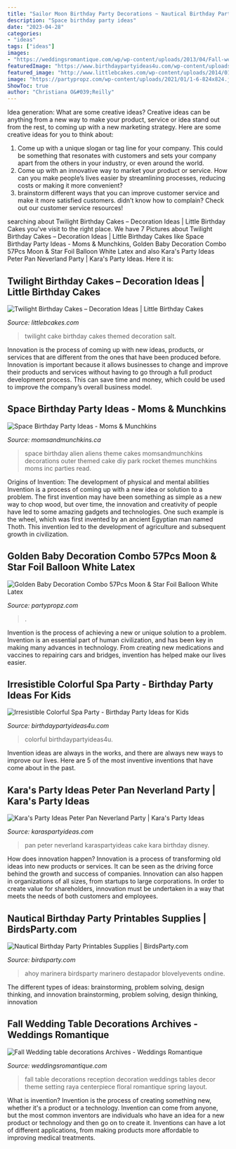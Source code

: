 ```yaml
---
title: "Sailor Moon Birthday Party Decorations ~ Nautical Birthday Party Printables Supplies"
description: "Space birthday party ideas"
date: "2023-04-28"
categories:
- "ideas"
tags: ["ideas"]
images:
- "https://weddingsromantique.com/wp/wp-content/uploads/2013/04/Fall-weddings-Reception-table-Decoration-ideas.jpg"
featuredImage: "https://www.birthdaypartyideas4u.com/wp-content/uploads/2017/04/Irresistible-Colorful-Spa-Party-Towels-600x899.jpg"
featured_image: "http://www.littlebcakes.com/wp-content/uploads/2014/01/Twilight-Cakes.jpg"
image: "https://partypropz.com/wp-content/uploads/2021/01/1-6-824x824.jpg"
ShowToc: true
author: "Christiana O&#039;Reilly"
---
```



Idea generation: What are some creative ideas?
Creative ideas can be anything from a new way to make your product, service or idea stand out from the rest, to coming up with a new marketing strategy. Here are some creative ideas for you to think about: 
1. Come up with a unique slogan or tag line for your company. This could be something that resonates with customers and sets your company apart from the others in your industry, or even around the world. 
2. Come up with an innovative way to market your product or service. How can you make people’s lives easier by streamlining processes, reducing costs or making it more convenient? 
3. brainstorm different ways that you can improve customer service and make it more satisfied customers. didn’t know how to complain? Check out our customer service resources! 

	

		
searching about Twilight Birthday Cakes – Decoration Ideas | Little Birthday Cakes you've visit to the right place. We have 7 Pictures about Twilight Birthday Cakes – Decoration Ideas | Little Birthday Cakes like Space Birthday Party Ideas - Moms &amp; Munchkins, Golden Baby Decoration Combo 57Pcs Moon &amp; Star Foil Balloon White Latex and also Kara&#039;s Party Ideas Peter Pan Neverland Party | Kara&#039;s Party Ideas. Here it is:
		
    
## Twilight Birthday Cakes – Decoration Ideas | Little Birthday Cakes

<img loading=lazy src="http://www.littlebcakes.com/wp-content/uploads/2014/01/Twilight-Cakes.jpg" onerror="this.onerror=null;this.src='https://tse2.mm.bing.net/th?id=OIP.H5uaF0rlxjic_zyCVz0UlAHaKP&amp;pid=15.1';" alt="Twilight Birthday Cakes – Decoration Ideas | Little Birthday Cakes">

_Source: littlebcakes.com_

>twilight cake birthday cakes themed decoration salt. 

	

Innovation is the process of coming up with new ideas, products, or services that are different from the ones that have been produced before. Innovation is important because it allows businesses to change and improve their products and services without having to go through a full product development process. This can save time and money, which could be used to improve the company’s overall business model.

    
## Space Birthday Party Ideas - Moms &amp; Munchkins

<img loading=lazy src="https://www.momsandmunchkins.ca/wp-content/uploads/2014/02/space-birthday-party-ideas.jpg" onerror="this.onerror=null;this.src='https://tse1.mm.bing.net/th?id=OIP.dzZH7xOrLmURAYjlSMGRwgHaSZ&amp;pid=15.1';" alt="Space Birthday Party Ideas - Moms &amp; Munchkins">

_Source: momsandmunchkins.ca_

>space birthday alien aliens theme cakes momsandmunchkins decorations outer themed cake diy park rocket themes munchkins moms inc parties read. 

	

Origins of Invention: The development of physical and mental abilities
Invention is a process of coming up with a new idea or solution to a problem. The first invention may have been something as simple as a new way to chop wood, but over time, the innovation and creativity of people have led to some amazing gadgets and technologies. One such example is the wheel, which was first invented by an ancient Egyptian man named Thoth. This invention led to the development of agriculture and subsequent growth in civilization.

    
## Golden Baby Decoration Combo 57Pcs Moon &amp; Star Foil Balloon White Latex

<img loading=lazy src="https://partypropz.com/wp-content/uploads/2021/01/1-6-824x824.jpg" onerror="this.onerror=null;this.src='https://tse4.mm.bing.net/th?id=OIP.9FiqU0C21yI_r0uhNSSegAHaHa&amp;pid=15.1';" alt="Golden Baby Decoration Combo 57Pcs Moon &amp; Star Foil Balloon White Latex">

_Source: partypropz.com_

>. 

	

Invention is the process of achieving a new or unique solution to a problem. Invention is an essential part of human civilization, and has been key in making many advances in technology. From creating new medications and vaccines to repairing cars and bridges, invention has helped make our lives easier.

    
## Irresistible Colorful Spa Party - Birthday Party Ideas For Kids

<img loading=lazy src="https://www.birthdaypartyideas4u.com/wp-content/uploads/2017/04/Irresistible-Colorful-Spa-Party-Towels-600x899.jpg" onerror="this.onerror=null;this.src='https://tse2.mm.bing.net/th?id=OIP.EBaoWaKdogTIzPLjGPWGOAHaLG&amp;pid=15.1';" alt="Irresistible Colorful Spa Party - Birthday Party Ideas for Kids">

_Source: birthdaypartyideas4u.com_

>colorful birthdaypartyideas4u. 

	

Invention ideas are always in the works, and there are always new ways to improve our lives. Here are 5 of the most inventive inventions that have come about in the past.

    
## Kara&#039;s Party Ideas Peter Pan Neverland Party | Kara&#039;s Party Ideas

<img loading=lazy src="https://karaspartyideas.com/wp-content/uploads/2017/11/Peter-Pan-Neverland-Party-via-Karas-Party-Ideas-KarasPartyIdeas.com26.jpeg" onerror="this.onerror=null;this.src='https://tse2.mm.bing.net/th?id=OIP.MCco-E2GmZZ0eus2-rtr4AHaMi&amp;pid=15.1';" alt="Kara&#039;s Party Ideas Peter Pan Neverland Party | Kara&#039;s Party Ideas">

_Source: karaspartyideas.com_

>pan peter neverland karaspartyideas cake kara birthday disney. 

	

How does innovation happen?
Innovation is a process of transforming old ideas into new products or services. It can be seen as the driving force behind the growth and success of companies. Innovation can also happen in organizations of all sizes, from startups to large corporations. In order to create value for shareholders, innovation must be undertaken in a way that meets the needs of both customers and employees.

    
## Nautical Birthday Party Printables Supplies | BirdsParty.com

<img loading=lazy src="https://cdn.shopify.com/s/files/1/1644/7575/products/nautical-birthday-party-printables-red-white-blue_2_530x.jpg?v=1481205240" onerror="this.onerror=null;this.src='https://tse4.mm.bing.net/th?id=OIP.vi25pm39bFMnXyKSrdOnzQHaJ3&amp;pid=15.1';" alt="Nautical Birthday Party Printables Supplies | BirdsParty.com">

_Source: birdsparty.com_

>ahoy marinera birdsparty marinero destapador blovelyevents ondine. 

	

The different types of ideas: brainstorming, problem solving, design thinking, and innovation
brainstorming, problem solving, design thinking, innovation

    
## Fall Wedding Table Decorations Archives - Weddings Romantique

<img loading=lazy src="https://weddingsromantique.com/wp/wp-content/uploads/2013/04/Fall-weddings-Reception-table-Decoration-ideas.jpg" onerror="this.onerror=null;this.src='https://tse3.mm.bing.net/th?id=OIP.87ULD4mUiCSJyWZHMOShlwHaKL&amp;pid=15.1';" alt="Fall Wedding table decorations Archives - Weddings Romantique">

_Source: weddingsromantique.com_

>fall table decorations reception decoration weddings tables decor theme setting raya centerpiece floral romantique spring layout. 

	

What is invention?
Invention is the process of creating something new, whether it's a product or a technology. Invention can come from anyone, but the most common inventors are individuals who have an idea for a new product or technology and then go on to create it. Inventions can have a lot of different applications, from making products more affordable to improving medical treatments.

